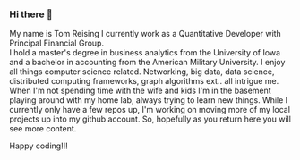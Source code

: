 ### Hi there 👋
My name is Tom Reising
I currently work as a Quantitative Developer with Principal Financial Group.  
I hold a master's degree in business analytics from the University of Iowa and a bachelor in accounting from the American Military University. I enjoy all things computer science related. Networking, big data, data science, distributed computing frameworks, graph algorithms ext.. all intrigue me. When I'm not spending time with the wife and kids I'm in the basement playing around with my home lab, always trying to learn new things. While I currently only have a few repos up, I'm working on moving more of my local projects up into my github account. So, hopefully as you return here you will see more content.  

Happy coding!!!
